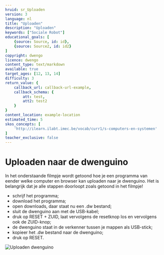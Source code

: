 ```yaml
---
hruid: sr_Uploaden
version: 3
language: nl
title: "Uploaden"
description: "Uploaden"
keywords: ["Sociale Robot"]
educational_goals: [
    {source: Source, id: id}, 
    {source: Source2, id: id2}
]
copyright: dwengo
licence: dwengo
content_type: text/markdown
available: true
target_ages: [12, 13, 14]
difficulty: 3
return_value: {
    callback_url: callback-url-example,
    callback_schema: {
        att: test,
        att2: test2
    }
}
content_location: example-location
estimated_time: 5
skos_concepts: [
    'http://ilearn.ilabt.imec.be/vocab/curr1/s-computers-en-systemen'
]
teacher_exclusive: false
---
```

# Uploaden naar de dwenguino

In het onderstaande filmpje wordt getoond hoe je een programma van eender welke computer en browser kan uploaden naar je dwenguino.
Het is belangrijk dat je alle stappen doorloopt zoals getoond in het filmpje!

* schrijf het programma;
* download het programma;
* open downloads, daar staat nu een .dw bestand;
* sluit de dwenguino aan met de USB-kabel;
* druk op RESET + ZUID, laat vervolgens de resetknop los en vervolgens ook de ZUID-knop;
* de dwenguino staat in de verkenner tussen je mappen als USB-stick;
* kopieer het .dw bestand naar de dwenguino;
* druk op RESET.

![](@youtube/https://www.youtube.com/embed/VpAXLlT_JP0 "Uploaden dwenguino")